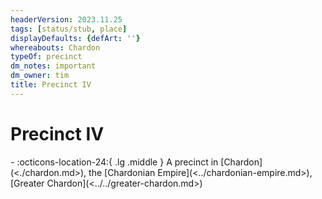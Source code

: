 ```yaml
---
headerVersion: 2023.11.25
tags: [status/stub, place]
displayDefaults: {defArt: ''}
whereabouts: Chardon
typeOf: precinct
dm_notes: important
dm_owner: tim
title: Precinct IV
---
```

# Precinct IV
<div class="grid cards ext-narrow-margin ext-one-column" markdown>
-    :octicons-location-24:{ .lg .middle } A precinct in [Chardon](<./chardon.md>), the [Chardonian Empire](<../chardonian-empire.md>), [Greater Chardon](<../../greater-chardon.md>)  
</div>


